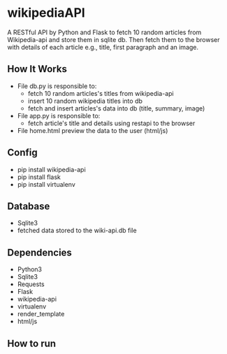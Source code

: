# wikipediaAPI
A RESTful API by Python and Flask to fetch 10 random articles from Wikipedia-api and store them in sqlite db. Then fetch them to the browser with details of each article e.g., title, first paragraph and an image.

## How It Works
- File db.py is responsible to:
  - fetch 10 random articles's titles from wikipedia-api
  - insert 10 random wikipedia titles into db
  - fetch and insert articles's data into db (title, summary, image)
- File app.py is responsible to:
  - fetch article's title and details using restapi to the browser
- File home.html preview the data to the user (html/js)

## Config
- pip install wikipedia-api
- pip install flask
- pip install virtualenv

## Database
- Sqlite3
- fetched data stored to the wiki-api.db file 

## Dependencies
- Python3 
- Sqlite3
- Requests
- Flask
- wikipedia-api
- virtualenv
- render_template
- html/js

## How to run
